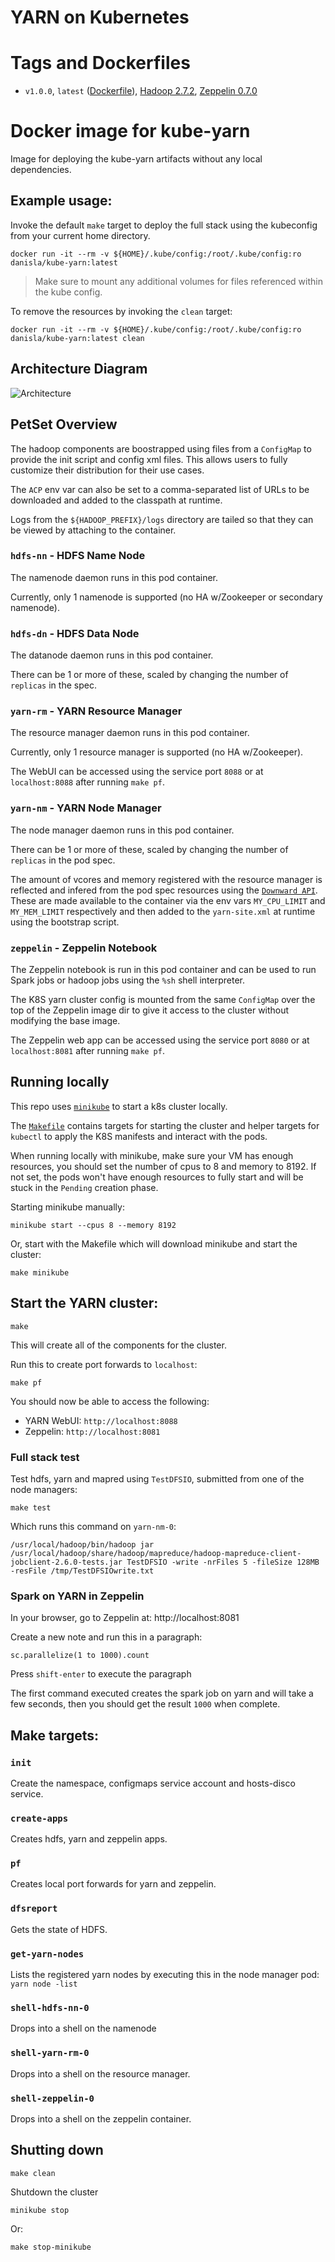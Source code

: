 # YARN on Kubernetes

# Tags and Dockerfiles
- `v1.0.0`, `latest` ([Dockerfile](https://github.com/Comcast/kube-yarn/blob/v1.0.0/Dockerfile)), [Hadoop 2.7.2](https://hub.docker.com/r/danisla/hadoop/), [Zeppelin 0.7.0](https://hub.docker.com/r/dylanmei/zeppelin/)

# Docker image for kube-yarn

Image for deploying the kube-yarn artifacts without any local dependencies.

## Example usage:

Invoke the default `make` target to deploy the full stack using the kubeconfig from your current home directory.

```
docker run -it --rm -v ${HOME}/.kube/config:/root/.kube/config:ro danisla/kube-yarn:latest
```

> Make sure to mount any additional volumes for files referenced within the kube config.

To remove the resources by invoking the `clean` target:

```
docker run -it --rm -v ${HOME}/.kube/config:/root/.kube/config:ro danisla/kube-yarn:latest clean
```

## Architecture Diagram

![Architecture](https://www.github.com/Comcast/kube-yarn/blob/master/docs/k8s_yarn_architecture.png)

## PetSet Overview

The hadoop components are boostrapped using files from a `ConfigMap` to provide the init script and config xml files. This allows users to fully customize their distribution for their use cases.

The `ACP` env var can also be set to a comma-separated list of URLs to be downloaded and added to the classpath at runtime.

Logs from the `${HADOOP_PREFIX}/logs` directory are tailed so that they can be viewed by attaching to the container.

### `hdfs-nn` - HDFS Name Node

The namenode daemon runs in this pod container.

Currently, only 1 namenode is supported (no HA w/Zookeeper or secondary namenode).

### `hdfs-dn` - HDFS Data Node

The datanode daemon runs in this pod container.

There can be 1 or more of these, scaled by changing the number of `replicas` in the spec.

### `yarn-rm` - YARN Resource Manager

The resource manager daemon runs in this pod container.

Currently, only 1 resource manager is supported (no HA w/Zookeeper).

The WebUI can be accessed using the service port `8088` or at `localhost:8088` after running `make pf`.

### `yarn-nm` - YARN Node Manager

The node manager daemon runs in this pod container.

There can be 1 or more of these, scaled by changing the number of `replicas` in the pod spec.

The amount of vcores and memory registered with the resource manager is reflected and infered from the pod spec resources using the [`Downward API`](http://kubernetes.io/docs/user-guide/downward-api/). These are made available to the container via the env vars `MY_CPU_LIMIT` and `MY_MEM_LIMIT` respectively and then added to the `yarn-site.xml` at runtime using the bootstrap script.

### `zeppelin` - Zeppelin Notebook

The Zeppelin notebook is run in this pod container and can be used to run Spark jobs or hadoop jobs using the `%sh` shell interpreter.

The K8S yarn cluster config is mounted from the same `ConfigMap` over the top of the Zeppelin image dir to give it access to the cluster without modifying the base image.

The Zeppelin web app can be accessed using the service port `8080` or at `localhost:8081` after running `make pf`.

## Running locally

This repo uses [`minikube`](https://github.com/kubernetes/minikube) to start a k8s cluster locally.

The [`Makefile`](./Makefile) contains targets for starting the cluster and helper targets for `kubectl` to apply the K8S manifests and interact with the pods.

When running locally with minikube, make sure your VM has enough resources, you should set the number of cpus to 8 and memory to 8192. If not set, the pods won't have enough resources to fully start and will be stuck in the `Pending` creation phase.

Starting minikube manually:

```
minikube start --cpus 8 --memory 8192
```

Or, start with the Makefile which will download minikube and start the cluster:

```
make minikube
```

## Start the YARN cluster:

```
make
```

This will create all of the components for the cluster.

Run this to create port forwards to `localhost`:

```
make pf
```

You should now be able to access the following:

- YARN WebUI: `http://localhost:8088`
- Zeppelin: `http://localhost:8081`

### Full stack test

Test hdfs, yarn and mapred using `TestDFSIO`, submitted from one of the node managers:

```
make test
```

Which runs this command on `yarn-nm-0`:

```
/usr/local/hadoop/bin/hadoop jar /usr/local/hadoop/share/hadoop/mapreduce/hadoop-mapreduce-client-jobclient-2.6.0-tests.jar TestDFSIO -write -nrFiles 5 -fileSize 128MB -resFile /tmp/TestDFSIOwrite.txt
```

### Spark on YARN in Zeppelin

In your browser, go to Zeppelin at: http://localhost:8081

Create a new note and run this in a paragraph:

```
sc.parallelize(1 to 1000).count
```

Press `shift-enter` to execute the paragraph

The first command executed creates the spark job on yarn and will take a few seconds, then you should get the result `1000` when complete.

## Make targets:

### `init`

Create the namespace, configmaps service account and hosts-disco service.

### `create-apps`

Creates hdfs, yarn and zeppelin apps.

### `pf`

Creates local port forwards for yarn and zeppelin.

### `dfsreport`

Gets the state of HDFS.

### `get-yarn-nodes`

Lists the registered yarn nodes by executing this in the node manager pod: `yarn node -list`

### `shell-hdfs-nn-0`

Drops into a shell on the namenode

### `shell-yarn-rm-0`

Drops into a shell on the resource manager.

### `shell-zeppelin-0`

Drops into a shell on the zeppelin container.

## Shutting down

```
make clean
```

Shutdown the cluster

```
minikube stop
```

Or:

```
make stop-minikube
```
